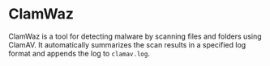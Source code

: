 # ClamWaz
ClamWaz is a tool for detecting malware by scanning files and folders using ClamAV. It automatically summarizes the scan results in a specified log format and appends the log to `clamav.log`.
